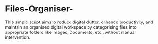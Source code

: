 # Files-Organiser-
This simple script aims to reduce digital clutter, enhance productivity, and maintain an organised digital workspace by categorising files into appropriate folders like Images, Documents, etc., without manual intervention.
